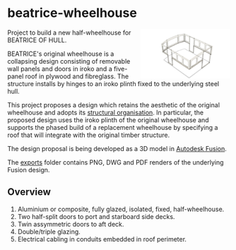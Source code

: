 
# beatrice-wheelhouse

<img src="./exports/PNG/wheelhouse-wall-panels.png" width="40%" align="right"/>

Project to build a new half-wheelhouse for BEATRICE OF HULL.

BEATRICE's original wheelhouse is a collapsing design consisting of
removable wall panels and doors in iroko and a five-panel roof in
plywood and fibreglass.
The structure installs by hinges to an iroko plinth fixed to the
underlying steel hull.

This project proposes a design which retains the aesthetic of the
original wheelhouse and adopts its
[structural organisation](./exports/PNG/general-arrangement.png).
In particular, the proposed design uses the iroko plinth of the
original wheelhouse and supports the phased build of a replacement
wheelhouse by specifying a roof that will integrate with the
original timber structure.

The design proposal is being developed as a 3D model in
[Autodesk Fusion](https://www.autodesk.com/products/fusion-360/personal).

The
[exports](./exports/)
folder contains PNG, DWG and PDF renders of the underlying Fusion
design.

## Overview

1. Aluminium or composite, fully glazed, isolated, fixed, half-wheelhouse.
2. Two half-split doors to port and starboard side decks.
3. Twin assymmetric doors to aft deck.
4. Double/triple glazing.
5. Electrical cabling in conduits embedded in roof perimeter. 
